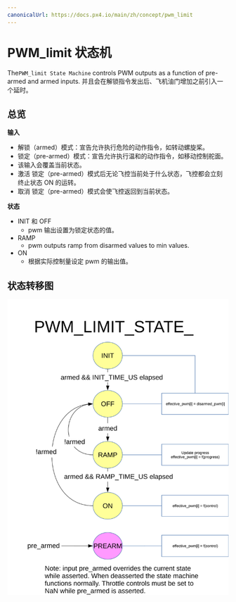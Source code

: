```yaml
---
canonicalUrl: https://docs.px4.io/main/zh/concept/pwm_limit
---
```


# PWM_limit 状态机

The`PWM_limit State Machine` controls PWM outputs as a function of pre-armed and armed inputs. 并且会在解锁指令发出后、飞机油门增加之前引入一个延时。

## 总览

**输入**
  * 解锁（armed）模式：宣告允许执行危险的动作指令，如转动螺旋桨。
  * 锁定（pre-armed）模式：宣告允许执行温和的动作指令，如移动控制舵面。
   * 该输入会覆盖当前状态。
   * 激活 锁定（pre-armed）模式后无论飞控当前处于什么状态，飞控都会立刻终止状态 ON 的运转。
   * 取消 锁定（pre-armed）模式会使飞控返回到当前状态。

**状态**
  * INIT 和 OFF
    * pwm 输出设置为锁定状态的值。
  * RAMP
    * pwm outputs ramp from disarmed values to min values.
  * ON
    * 根据实际控制量设定 pwm 的输出值。


## 状态转移图

![PWM Limit state machine diagram](../../assets/diagrams/pwm_limit_state_diagram.svg)

